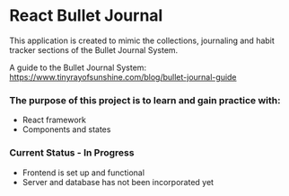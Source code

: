 # React Bullet Journal

This application is created to mimic the collections, journaling and habit tracker sections of the Bullet Journal System.

A guide to the Bullet Journal System: <br>
https://www.tinyrayofsunshine.com/blog/bullet-journal-guide

### The purpose of this project is to learn and gain practice with:

-  React framework
-  Components and states

### Current Status - In Progress

-  Frontend is set up and functional
-  Server and database has not been incorporated yet
